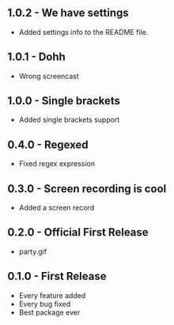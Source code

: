 ## 1.0.2 - We have settings
* Added settings info to the README file.
## 1.0.1 - Dohh
* Wrong screencast
## 1.0.0 - Single brackets
* Added single brackets support
## 0.4.0 - Regexed
* Fixed regex expression

## 0.3.0 - Screen recording is cool
* Added a screen record

## 0.2.0 - Official First Release
* party.gif

## 0.1.0 - First Release
* Every feature added
* Every bug fixed
* Best package ever
